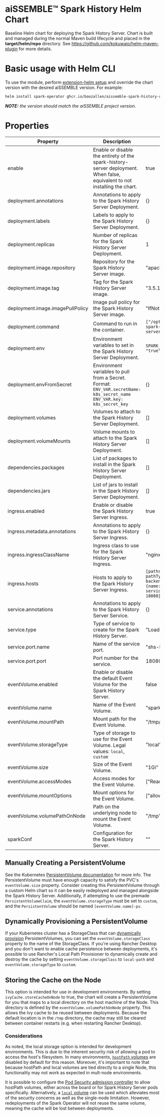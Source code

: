 # aiSSEMBLE&trade; Spark History Helm Chart
Baseline Helm chart for deploying the Spark History Server. Chart is built and managed during the normal Maven build lifecycle and placed in the **target/helm/repo** directory. See https://github.com/kokuwaio/helm-maven-plugin for more details.

# Basic usage with Helm CLI
To use the module, perform [extension-helm setup](../README.md#leveraging-extensions-helm) and override the chart version with the desired aiSSEMBLE version. For example:
```bash
helm install spark-operator ghcr.io/boozallen/aissemble-spark-history-chart --version <AISSEMBLE-VERSION>
```
_**NOTE:**_ *the version should match the aiSSEMBLE project version.*

# Properties

| Property                         | Description                                                                                                                       | Default                                                                                                                  |
|----------------------------------|-----------------------------------------------------------------------------------------------------------------------------------|--------------------------------------------------------------------------------------------------------------------------|
| enable                           | Enable or disable the entirety of the spark-history-server deployment.  When false, equivalent to not installing the chart.       | true                                                                                                                     |
| deployment.annotations           | Annotations to apply to the Spark History Server Deployment.                                                                      | {}                                                                                                                       |
| deployment.labels                | Labels to apply to the Spark History Server Deployment.                                                                           | {}                                                                                                                       |
| deployment.replicas              | Number of replicas for the Spark History Server Deployment.                                                                       | 1                                                                                                                        |
| deployment.image.repository      | Repository for the Spark History Server image.                                                                                    | "apache/spark"                                                                                                           |
| deployment.image.tag             | Tag for the Spark History Server image.                                                                                           | "3.5.1"                                                                                                                  |
| deployment.image.imagePullPolicy | Image pull policy for the Spark History Server image.                                                                             | "IfNotPresent"                                                                                                           |
| deployment.command               | Command to run in the container.                                                                                                  | `["/opt/spark/sbin/start-spark-history-server.sh"]`                                                                      |
| deployment.env                   | Environment variables to set in the Spark History Server Deployment.                                                              | `SPARK_NO_DAEMONIZE: "true"`                                                                                             |
| deployment.envFromSecret         | Environment variables to pull from a Secret. Format: <br/>`ENV_VAR.secretName: k8s_secret_name`<br/>`ENV_VAR.key: k8s_secret_key` | {}                                                                                                                       |
| deployment.volumes               | Volumes to attach to the Spark History Server Deployment.                                                                         | []                                                                                                                       |
| deployment.volumeMounts          | Volume mounts to attach to the Spark History Server Deployment.                                                                   | []                                                                                                                       |
| dependencies.packages            | List of packages to install in the Spark History Server Deployment.                                                               | []                                                                                                                       |
| dependencies.jars                | List of jars to install in the Spark History Server Deployment.                                                                   | []                                                                                                                       |
| ingress.enabled                  | Enable or disable the Spark History Server Ingress.                                                                               | true                                                                                                                     |
| ingress.metadata.annotations     | Annotations to apply to the Spark History Server Ingress.                                                                         | {}                                                                                                                       |
| ingress.ingressClassName         | Ingress class to use for the Spark History Server Ingress.                                                                        | "nginx"                                                                                                                  |
| ingress.hosts                    | Hosts to apply to the Spark History Server Ingress.                                                                               | `[paths: [{path: "/", pathType: "Prefix", backend: {service: {name: "spark-history-service", port: {number: 18080}}}}]]` |
| service.annotations              | Annotations to apply to the Spark History Server Service.                                                                         | {}                                                                                                                       |
| service.type                     | Type of service to create for the Spark History Server.                                                                           | "LoadBalancer"                                                                                                           |
| service.port.name                | Name of the service port.                                                                                                         | "shs-http"                                                                                                               |
| service.port.port                | Port number for the service.                                                                                                      | 18080                                                                                                                    |
| eventVolume.enabled              | Enable or disable the default Event Volume for the Spark History Server.                                                          | false                                                                                                                    |
| eventVolume.name                 | Name of the Event Volume.                                                                                                         | "spark-events"                                                                                                           |
| eventVolume.mountPath            | Mount path for the Event Volume.                                                                                                  | "/tmp/spark-events"                                                                                                      |
| eventVolume.storageType          | Type of storage to use for the Event Volume. Legal values: `local`, `custom`                                                      | "local"                                                                                                                  |
| eventVolume.size                 | Size of the Event Volume.                                                                                                         | "1Gi"                                                                                                                    |
| eventVolume.accessModes          | Access modes for the Event Volume.                                                                                                | ["ReadWriteMany"]                                                                                                        |
| eventVolume.mountOptions         | Mount options for the Event Volume.                                                                                               | ["allow-delete"]                                                                                                         |
| eventVolume.volumePathOnNode     | Path on the underlying node to mount the Event Volume.                                                                            | "/tmp"                                                                                                                   |
| sparkConf                        | Configuration for the Spark History Server.                                                                                       | ""                                                                                                                       |


## Manually Creating a PersistentVolume
See the Kubernetes [PersistentVolume documentation](https://kubernetes.io/docs/concepts/storage/persistent-volumes/) for
more info.  The PersistentVolume must have enough capacity to satisfy the PVC's `eventVolume.size` property. Consider
creating this PersistentVolume through a custom Helm chart so it can be easily redeployed and managed alongside the
Spark History Server.  Additionally, if attempting to use the premade `PersistentVolumeClaim`, the `eventVolume.storageType`
must be set to `custom`, and the `PersistentVolume` should be named `[eventVolume.name]-pv`.

## Dynamically Provisioning a PersistentVolume
If your Kubernetes cluster has a StorageClass that can [dynamically provision](https://kubernetes.io/docs/concepts/storage/dynamic-provisioning/)
PersistentVolumes, you can set the `eventVolume.storageClass` property to the name of the StorageClass.  If you're using
Rancher Desktop and you don't want to enable cache persistence between deployments, it's possible to use Rancher's
Local Path Provisioner to dynamically create and destroy the cache by setting `eventVolume.storageClass` to `local-path`
and `eventVolume.storageType` to `custom`.

## Storing the Cache on the Node
This option is intended for use in development environments. By setting `ivyCache.storeCacheOnNode` to true, the chart
will create a PersistentVolume for you that maps to a local directory on the host machine of the Node. This directory
is defined by the `eventVolume.volumePathOnNode` property.  This allows the Ivy cache to be reused between deployments.
Because the default location is in the `/tmp` directory, the cache may still be cleared between container restarts (e.g.
when restarting Rancher Desktop).

### Considerations
As noted, the local storage option is intended for development environments.  This is due to the inherent security risk 
of allowing a pod to access the host's filesystem.  In many environments, [`hostPath` volumes](https://kubernetes.io/docs/concepts/storage/volumes/#hostpath)
are disabled by default for this reason.  Moreover, it's important to note that because hostPath and local volumes are
tied directly to a single Node, this functionality may not work as expected in mult-node environments.

It is possible to configure the [Pod Security admission controller](https://kubernetes.io/docs/concepts/security/pod-security-admission/)
to allow hostPath volumes, either across the board or for Spark History Server pods specifically.  Alternatively, a [`local`
volume](https://kubernetes.io/docs/concepts/storage/volumes/#local) can be used which alleviates most of the security
concerns as well as the single-node limitation. However, redeployments of the Spark Operator will not reuse the same
volume, meaning the cache will be lost between deployments.
